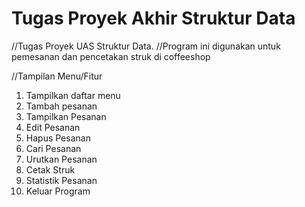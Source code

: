 # Tugas Proyek Akhir Struktur Data
//Tugas Proyek UAS Struktur Data.
//Program ini digunakan untuk pemesanan dan pencetakan struk di coffeeshop

//Tampilan Menu/Fitur
1. Tampilkan daftar menu
2. Tambah pesanan
3. Tampilkan Pesanan
4. Edit Pesanan
5. Hapus Pesanan
6. Cari Pesanan
7. Urutkan Pesanan
8. Cetak Struk
9. Statistik Pesanan
10. Keluar Program
